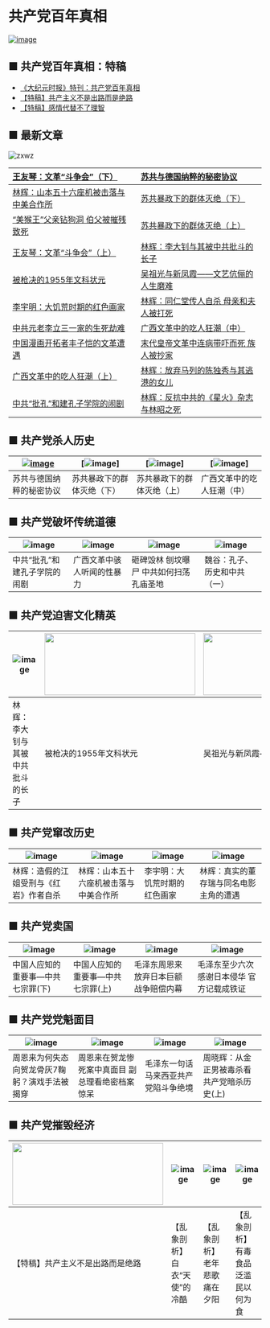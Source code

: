 # 共产党百年真相
 [![image](https://cloud.githubusercontent.com/assets/18081243/24583565/361c094a-1714-11e7-8001-44e30390b841.png)](https://github.com/tomalltruthforyou/BainNianCCP/blob/master/article/sgnc.pdf)
 ## ■ 共产党百年真相：特稿
* [《大纪元时报》特刊：共产党百年真相](https://github.com/tomalltruthforyou/BainNianCCP/blob/master/tekan/gcdbnzx.pdf)  
* [【特稿】共产主义不是出路而是绝路](https://github.com/tomalltruthforyou/BainNianCCP/blob/master/tekan/gczybscl.pdf)
* [【特稿】感情代替不了理智](https://github.com/tomalltruthforyou/BainNianCCP/blob/master/tekan/gqdtbllz.pdf)


 ## ■ 最新文章
![zxwz](https://cloud.githubusercontent.com/assets/18081243/24584445/e9cb8334-1733-11e7-861a-4e207eaa302c.png)  

| [王友琴：文革“斗争会”（下）](https://github.com/tomalltruthforyou/BainNianCCP/blob/master/article/wgdzh2.pdf)	 | 	[苏共与德国纳粹的秘密协议](https://github.com/tomalltruthforyou/BainNianCCP/blob/master/article/sgnc.pdf) |
| :--------------- | :--------------- |
[林辉：山本五十六座机被击落与中美合作所](https://github.com/tomalltruthforyou/BainNianCCP/blob/master/article/sb56.pdf)	 | 	[苏共暴政下的群体灭绝（下）](https://github.com/tomalltruthforyou/BainNianCCP/blob/master/article/sgqtmj2.pdf)
[“美猴王”父亲钻狗洞 伯父被摧残致死](https://github.com/tomalltruthforyou/BainNianCCP/blob/master/article/hwfqzgd.pdf)	 | 	[苏共暴政下的群体灭绝（上）](https://github.com/tomalltruthforyou/BainNianCCP/blob/master/article/sgqtmj1.pdf)
[王友琴：文革“斗争会”（上）](https://github.com/tomalltruthforyou/BainNianCCP/blob/master/article/wgdzh1.pdf)	 | 	[林辉：李大钊与其被中共批斗的长子](https://github.com/tomalltruthforyou/BainNianCCP/blob/master/article/ldzyzz.pdf)
[被枪决的1955年文科状元](https://github.com/tomalltruthforyou/BainNianCCP/blob/master/article/qjdzy.pdf)	 | 	[吴祖光与新凤霞——文艺伉俪的人生磨难](https://github.com/tomalltruthforyou/BainNianCCP/blob/master/article/wzgyxfx.pdf)
 [李宇明：大饥荒时期的红色画家](https://github.com/tomalltruthforyou/BainNianCCP/blob/master/article/djhhj.pdf)	 | 	[林辉：同仁堂传人自杀 母亲和夫人被打死](https://github.com/tomalltruthforyou/BainNianCCP/blob/master/article/trtcrzs.pdf)
 [中共元老李立三一家的生死劫难](https://github.com/tomalltruthforyou/BainNianCCP/blob/master/article/llsjn.pdf)	 | 	[广西文革中的吃人狂潮（中）](https://github.com/tomalltruthforyou/BainNianCCP/blob/master/article/crkc2.pdf)
 [中国漫画开拓者丰子恺的文革遭遇](https://github.com/tomalltruthforyou/BainNianCCP/blob/master/article/fzkwg.pdf)	 | 	[末代皇帝文革中连病带吓而死 族人被抄家](https://github.com/tomalltruthforyou/BainNianCCP/blob/master/article/mdhd.pdf)
[广西文革中的吃人狂潮（上）](https://github.com/tomalltruthforyou/BainNianCCP/blob/master/article/crkc1.pdf)	 | 	[林辉：放弃马列的陈独秀与其逃港的女儿](https://github.com/tomalltruthforyou/BainNianCCP/blob/master/article/fqml.pdf)
[中共“批孔”和建孔子学院的闹剧](https://github.com/tomalltruthforyou/BainNianCCP/blob/master/article/kzxy.pdf)	 | 	[林辉：反抗中共的《星火》杂志与林昭之死](https://github.com/tomalltruthforyou/BainNianCCP/blob/master/article/fkxh.pdf)

 ## ■ 共产党杀人历史
 
 | [![image](https://cloud.githubusercontent.com/assets/18081243/24584561/235e165e-1737-11e7-8f87-08229efb9bd6.jpg)]() | [![image](https://cloud.githubusercontent.com/assets/18081243/24584564/27e1bf6e-1737-11e7-8b71-3031c6b4470b.jpg)] | [![image](https://cloud.githubusercontent.com/assets/18081243/24584566/2b859474-1737-11e7-9fcf-9a59a01143ab.jpg)] | [![image](https://cloud.githubusercontent.com/assets/18081243/24590323/9ff588a4-17b0-11e7-87a8-76a96f419a20.jpg)] | 
 | --------------- | --------------- | --------------- | --------------- |
 | 苏共与德国纳粹的秘密协议 | 苏共暴政下的群体灭绝（下） | 苏共暴政下的群体灭绝（上） | 广西文革中的吃人狂潮（中） |
 
 ## ■ 共产党破坏传统道德
 
 | ![image](https://cloud.githubusercontent.com/assets/18081243/24590322/984c05c4-17b0-11e7-9421-892044616c2f.jpg) | ![image](https://cloud.githubusercontent.com/assets/18081243/24590323/9ff588a4-17b0-11e7-87a8-76a96f419a20.jpg) | ![image](https://cloud.githubusercontent.com/assets/18081243/24590326/a7909b62-17b0-11e7-8f55-55231ecbfe8e.jpg) | ![image](https://cloud.githubusercontent.com/assets/18081243/24590327/a9285be0-17b0-11e7-9161-43fcb3f97bd2.jpg) | 
 | --------------- | --------------- | --------------- | --------------- |
 | 中共“批孔”和建孔子学院的闹剧 | 广西文革中骇人听闻的性暴力 | 砸碑毁林 刨坟曝尸 中共如何扫荡孔庙圣地 | 魏谷：孔子、历史和中共（一） | 
 
 ## ■ 共产党迫害文化精英
 
 | ![image](https://cloud.githubusercontent.com/assets/18081243/24584568/3034fde8-1737-11e7-964d-849b7599f51d.jpg) | <img src="https://cloud.githubusercontent.com/assets/18081243/24590366/655ddcfe-17b1-11e7-87cd-b9e29ea40462.jpg" width="300" height="123"> |  <img src="https://cloud.githubusercontent.com/assets/18081243/24590367/655f011a-17b1-11e7-94ff-6c6ffd3b97cf.jpg" width="300" height="123"> |  <img src="https://cloud.githubusercontent.com/assets/18081243/24590365/655d7674-17b1-11e7-92a6-1841f118c507.jpg" width="300" height="123"> | 
 | --------------- | --------------- | --------------- | --------------- |
 | 林辉：李大钊与其被中共批斗的长子 | 被枪决的1955年文科状元 | 吴祖光与新凤霞——文艺伉俪的人生磨难 | 中国漫画开拓者丰子恺的文革遭遇 |

## ■ 共产党窜改历史
 
 | ![image](https://cloud.githubusercontent.com/assets/18081243/24590497/d0e23a04-17b3-11e7-8602-4a94920a9ef5.jpg) | ![image](https://cloud.githubusercontent.com/assets/18081243/24590495/d0e16d36-17b3-11e7-9952-c15d04917ebe.jpg) | ![image](https://cloud.githubusercontent.com/assets/18081243/24590498/d0e29486-17b3-11e7-96a8-c3e025ba0249.jpg) | ![image](https://cloud.githubusercontent.com/assets/18081243/24590496/d0e194d2-17b3-11e7-8568-53145a296bad.jpg) | 
 | --------------- | --------------- | --------------- | --------------- |
 | 林辉：造假的江姐受刑与《红岩》作者自杀 | 林辉：山本五十六座机被击落与中美合作所 | 李宇明：大饥荒时期的红色画家 | 林辉：真实的董存瑞与同名电影主角的遭遇 |

## ■ 共产党卖国
 
 | ![image](https://cloud.githubusercontent.com/assets/18081243/24590526/37a7deec-17b4-11e7-813a-97f702fc6da6.jpg) | ![image](https://cloud.githubusercontent.com/assets/18081243/24590527/37a8ca82-17b4-11e7-8706-36b888ee68d0.jpg) | ![image](https://cloud.githubusercontent.com/assets/18081243/24590529/37ac61ba-17b4-11e7-9bd5-303e7de63886.jpg) | ![image](https://cloud.githubusercontent.com/assets/18081243/24590528/37a9f0f6-17b4-11e7-8223-021777d5049c.jpg) | 
 | --------------- | --------------- | --------------- | --------------- |
 | 中国人应知的重要事—中共七宗罪(下) | 中国人应知的重要事—中共七宗罪(上) | 毛泽东周恩来放弃日本巨额战争赔偿内幕 | 毛泽东至少六次感谢日本侵华 官方记载成铁证 |

## ■ 共产党党魁面目
 
 | ![image](https://cloud.githubusercontent.com/assets/18081243/24590542/76ebadc2-17b4-11e7-8f95-8d691a70f738.jpg) | ![image](https://cloud.githubusercontent.com/assets/18081243/24590542/76ebadc2-17b4-11e7-8f95-8d691a70f738.jpg) | ![image](https://cloud.githubusercontent.com/assets/18081243/24590544/76ef1354-17b4-11e7-8670-64f9dc6c5c0a.jpg) | ![image](https://cloud.githubusercontent.com/assets/18081243/24590543/76ec4c14-17b4-11e7-82f2-45692489cb7b.jpg) | 
 | --------------- | --------------- | --------------- | --------------- |
 | 周恩来为何失态向贺龙骨灰7鞠躬？演戏手法被揭穿 | 周恩来在贺龙惨死案中真面目 副总理看绝密档案惊呆 | 毛泽东一句话 马来西亚共产党陷斗争绝境 | 周晓辉：从金正男被毒杀看共产党暗杀历史(上) |

## ■ 共产党摧毁经济
 
 | <img src="https://cloud.githubusercontent.com/assets/18081243/24590587/0e5e6276-17b5-11e7-8fe0-6ac97790f8a7.jpg" width="300" height="123"> | ![image](https://cloud.githubusercontent.com/assets/18081243/24590585/0e5bd286-17b5-11e7-9374-a2c9f4627c6c.jpg) | ![image](https://cloud.githubusercontent.com/assets/18081243/24590586/0e5dc460-17b5-11e7-9437-a4dea2703900.jpg) | ![image](https://cloud.githubusercontent.com/assets/18081243/24590588/0e6043fc-17b5-11e7-99d0-c926e6f3a9c4.jpg) | 
 | --------------- | --------------- | --------------- | --------------- |
 | 【特稿】共产主义不是出路而是绝路 | 【乱象剖析】白衣“天使”的冷酷 | 【乱象剖析】老年悲歌 痛在夕阳 | 【乱象剖析】有毒食品泛滥 民以何为食 |
